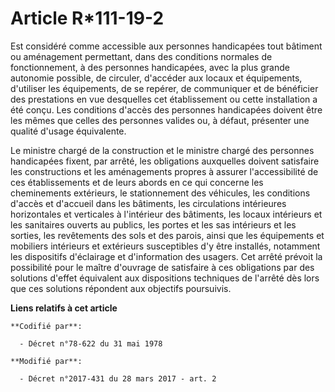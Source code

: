 # Article R*111-19-2

Est considéré comme accessible aux personnes handicapées tout bâtiment ou aménagement permettant, dans des conditions
normales de fonctionnement, à des personnes handicapées, avec la plus grande autonomie possible, de circuler, d'accéder aux
locaux et équipements, d'utiliser les équipements, de se repérer, de communiquer et de bénéficier des prestations en vue
desquelles cet établissement ou cette installation a été conçu. Les conditions d'accès des personnes handicapées doivent être
les mêmes que celles des personnes valides ou, à défaut, présenter une qualité d'usage équivalente.

Le ministre chargé de la construction et le ministre chargé des personnes handicapées fixent, par arrêté, les obligations
auxquelles doivent satisfaire les constructions et les aménagements propres à assurer l'accessibilité de ces établissements
et de leurs abords en ce qui concerne les cheminements extérieurs, le stationnement des véhicules, les conditions d'accès et
d'accueil dans les bâtiments, les circulations intérieures horizontales et verticales à l'intérieur des bâtiments, les locaux
intérieurs et les sanitaires ouverts au publics, les portes et les sas intérieurs et les sorties, les revêtements des sols et
des parois, ainsi que les équipements et mobiliers intérieurs et extérieurs susceptibles d'y être installés, notamment les
dispositifs d'éclairage et d'information des usagers. Cet arrêté prévoit la possibilité pour le maître d'ouvrage de
satisfaire à ces obligations par des solutions d'effet équivalent aux dispositions techniques de l'arrêté dès lors que ces
solutions répondent aux objectifs poursuivis.

**Liens relatifs à cet article**

	**Codifié par**:

	  - Décret n°78-622 du 31 mai 1978

	**Modifié par**:

	  - Décret n°2017-431 du 28 mars 2017 - art. 2
